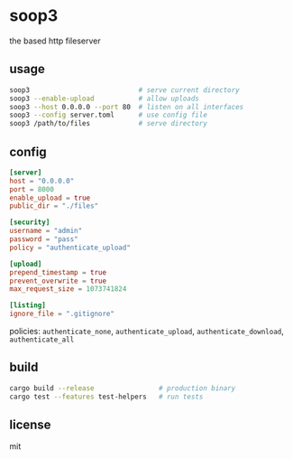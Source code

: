 # soop3

the based http fileserver

## usage

```bash
soop3                           # serve current directory
soop3 --enable-upload           # allow uploads
soop3 --host 0.0.0.0 --port 80  # listen on all interfaces
soop3 --config server.toml      # use config file
soop3 /path/to/files            # serve directory
```

## config

```toml
[server]
host = "0.0.0.0"
port = 8000
enable_upload = true
public_dir = "./files"

[security]
username = "admin"
password = "pass" 
policy = "authenticate_upload"

[upload]
prepend_timestamp = true
prevent_overwrite = true
max_request_size = 1073741824

[listing]
ignore_file = ".gitignore"
```

policies: `authenticate_none`, `authenticate_upload`, `authenticate_download`, `authenticate_all`

## build

```bash
cargo build --release                # production binary
cargo test --features test-helpers   # run tests
```

## license

mit